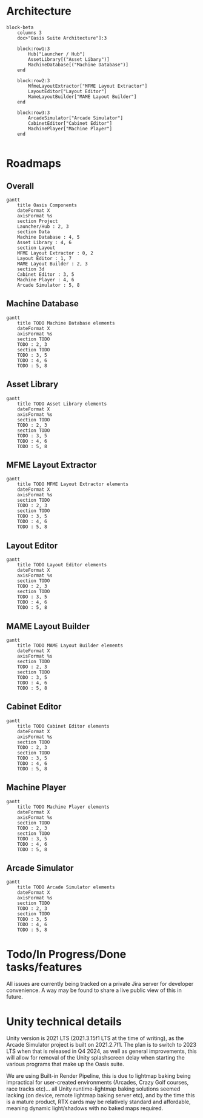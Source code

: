 # Architecture
<!-- Mermaid diagram tools/info:
    https://docs.github.com/en/get-started/writing-on-github/working-with-advanced-formatting/creating-diagrams
    https://mermaid.js.org/intro/
    And a live editor for quick testing here: https://mermaid.live/
-->

```mermaid
block-beta
    columns 3
    doc>"Oasis Suite Architecture"]:3

    block:row1:3
        Hub["Launcher / Hub"]
        AssetLibrary[("Asset Libary")]
        MachineDatabase[("Machine Database")]
    end

    block:row2:3
        MfmeLayoutExtractor["MFME Layout Extractor"]
        LayoutEditor["Layout Editor"]
        MameLayoutBuilder["MAME Layout Builder"]
    end

    block:row3:3
        ArcadeSimulator["Arcade Simulator"]
        CabinetEditor["Cabinet Editor"]
        MachinePlayer["Machine Player"]
    end
    
```

# Roadmaps

## Overall
```mermaid
gantt
    title Oasis Components
    dateFormat X
    axisFormat %s
    section Project
    Launcher/Hub : 2, 3        
    section Data
    Machine Database : 4, 5    
    Asset Library : 4, 6    
    section Layout
    MFME Layout Extractor : 0, 2    
    Layout Editor : 1, 7    
    MAME Layout Builder : 2, 3     
    section 3d
    Cabinet Editor : 3, 5    
    Machine Player : 4, 6    
    Arcade Simulator : 5, 8    
```
## Machine Database
```mermaid
gantt
    title TODO Machine Database elements
    dateFormat X
    axisFormat %s
    section TODO
    TODO : 2, 3        
    section TODO
    TODO : 3, 5    
    TODO : 4, 6    
    TODO : 5, 8    
```
## Asset Library
```mermaid
gantt
    title TODO Asset Library elements
    dateFormat X
    axisFormat %s
    section TODO
    TODO : 2, 3        
    section TODO
    TODO : 3, 5    
    TODO : 4, 6    
    TODO : 5, 8    
```
## MFME Layout Extractor
```mermaid
gantt
    title TODO MFME Layout Extractor elements
    dateFormat X
    axisFormat %s
    section TODO
    TODO : 2, 3        
    section TODO
    TODO : 3, 5    
    TODO : 4, 6    
    TODO : 5, 8    
```
## Layout Editor
```mermaid
gantt
    title TODO Layout Editor elements
    dateFormat X
    axisFormat %s
    section TODO
    TODO : 2, 3        
    section TODO
    TODO : 3, 5    
    TODO : 4, 6    
    TODO : 5, 8    
```
## MAME Layout Builder
```mermaid
gantt
    title TODO MAME Layout Builder elements
    dateFormat X
    axisFormat %s
    section TODO
    TODO : 2, 3        
    section TODO
    TODO : 3, 5    
    TODO : 4, 6    
    TODO : 5, 8    
```
## Cabinet Editor
```mermaid
gantt
    title TODO Cabinet Editor elements
    dateFormat X
    axisFormat %s
    section TODO
    TODO : 2, 3        
    section TODO
    TODO : 3, 5    
    TODO : 4, 6    
    TODO : 5, 8    
```
## Machine Player
```mermaid
gantt
    title TODO Machine Player elements
    dateFormat X
    axisFormat %s
    section TODO
    TODO : 2, 3        
    section TODO
    TODO : 3, 5    
    TODO : 4, 6    
    TODO : 5, 8    
```
## Arcade Simulator
```mermaid
gantt
    title TODO Arcade Simulator elements
    dateFormat X
    axisFormat %s
    section TODO
    TODO : 2, 3        
    section TODO
    TODO : 3, 5    
    TODO : 4, 6    
    TODO : 5, 8    
```


# Todo/In Progress/Done tasks/features
All issues are currently being tracked on a private Jira server for developer convenience.  A way may be found to share a live public view of this in future.

# Unity technical details
Unity version is 2021 LTS (2021.3.15f1 LTS at the time of writing), as the Arcade Simulator project is built on 2021.2.7f1. The plan is to switch to 2023 LTS when that is released in Q4 2024, as well as general improvements, this will allow for removal of the Unity splashscreen delay when starting the various programs that make up the Oasis suite.

We are using Built-in Render Pipeline, this is due to lightmap baking being impractical for user-created environments (Arcades, Crazy Golf courses, race tracks etc)... all Unity runtime-lightmap baking solutions seemed lacking (on device, remote lightmap baking server etc), and by the time this is a mature product, RTX cards may be relatively standard and affordable, meaning dynamic light/shadows with no baked maps required.
